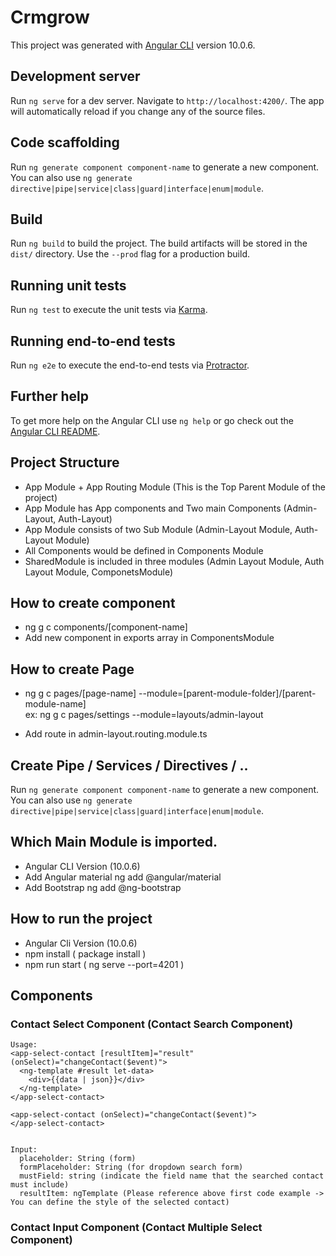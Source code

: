 # Crmgrow

This project was generated with [Angular CLI](https://github.com/angular/angular-cli) version 10.0.6.

## Development server

Run `ng serve` for a dev server. Navigate to `http://localhost:4200/`. The app will automatically reload if you change any of the source files.

## Code scaffolding

Run `ng generate component component-name` to generate a new component. You can also use `ng generate directive|pipe|service|class|guard|interface|enum|module`.

## Build

Run `ng build` to build the project. The build artifacts will be stored in the `dist/` directory. Use the `--prod` flag for a production build.

## Running unit tests

Run `ng test` to execute the unit tests via [Karma](https://karma-runner.github.io).

## Running end-to-end tests

Run `ng e2e` to execute the end-to-end tests via [Protractor](http://www.protractortest.org/).

## Further help

To get more help on the Angular CLI use `ng help` or go check out the [Angular CLI README](https://github.com/angular/angular-cli/blob/master/README.md).

## Project Structure

- App Module + App Routing Module (This is the Top Parent Module of the project)
- App Module has App components and Two main Components (Admin-Layout, Auth-Layout)
- App Module consists of two Sub Module (Admin-Layout Module, Auth-Layout Module)
- All Components would be defined in Components Module
- SharedModule is included in three modules (Admin Layout Module, Auth Layout Module, ComponetsModule)

## How to create component

- ng g c components/[component-name]
- Add new component in exports array in ComponentsModule

## How to create Page

- ng g c pages/[page-name] --module=[parent-module-folder]/[parent-module-name]  
ex: ng g c pages/settings --module=layouts/admin-layout

- Add route in admin-layout.routing.module.ts

## Create Pipe / Services / Directives / ..

Run `ng generate component component-name` to generate a new component. You can also use `ng generate directive|pipe|service|class|guard|interface|enum|module`.

## Which Main Module is imported.

- Angular CLI Version (10.0.6)
- Add Angular material
ng add @angular/material
- Add Bootstrap
ng add @ng-bootstrap

## How to run the project

- Angular Cli Version (10.0.6)
- npm install ( package install )
- npm run start ( ng serve --port=4201 )


## Components

### Contact Select Component (Contact Search Component)

```
Usage:   
<app-select-contact [resultItem]="result" (onSelect)="changeContact($event)">
  <ng-template #result let-data>
    <div>{{data | json}}</div>
  </ng-template>
</app-select-contact>

<app-select-contact (onSelect)="changeContact($event)">
</app-select-contact>


Input: 
  placeholder: String (form)
  formPlaceholder: String (for dropdown search form)
  mustField: string (indicate the field name that the searched contact must include)
  resultItem: ngTemplate (Please reference above first code example -> You can define the style of the selected contact)
```

### Contact Input Component (Contact Multiple Select Component)
```

```